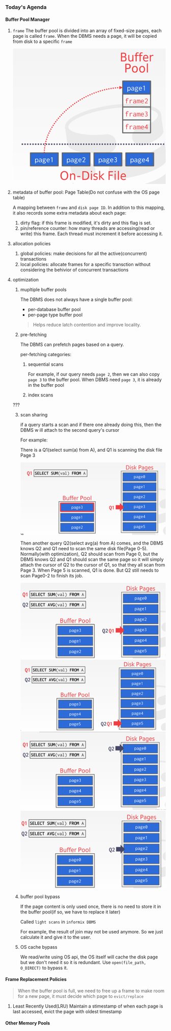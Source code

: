 ### Today's Agenda

#### Buffer Pool Manager
1. `frame`
   The buffer pool is divided into an array of fixed-size pages, each page is
   called `frame`. When the DBMS needs a page, it will be copied from disk to
   a specific `frame`

   ![diagram](https://github.com/SteveLauC/pic/blob/main/Screenshot%20from%202022-07-23%2014-43-36.png)

2. metadata of buffer pool: Page Table(Do not confuse with the OS page table)

   A mapping between `frame` and `disk page ID`. In addition to this mapping, it
   also records some extra metadata about each page:

   1. dirty flag: if this frame is modified, it's dirty and this flag is set.
   2. pin/reference counter: how many threads are accessing(read or write) this
   frame. Each thread must increment it before accessing it.

3. allocation policies
   1. global policies: make decisions for all the active(concurrent) transactions
   2. local policies: allocate frames for a specific transction without considering
   the behivior of concurrent transactions

4. optimization

   1. mupltiple buffer pools
      
      The DBMS does not always have a single buffer pool:

      * per-database buffer pool
      * per-page type buffer pool

      > Helps reduce latch contention and improve locality.


   2. pre-fetching

      The DBMS can prefetch pages based on a query.

      per-fetching categories:

      1. sequential scans

         For example, if our query needs `page 2`, then we can also copy `page 3`
         to the buffer pool. When DBMS need `page 3`, it is already in the buffer
	 pool

      2. index scans
         
	 ???


   3. scan sharing

      if a query starts a scan and if there one already doing this, then the DBMS w
      ill attach to the second query's cursor

      For example:

      There is a Q1(select sum(a) from A), and Q1 is scanning the disk file Page 3

      ![diagram](https://github.com/SteveLauC/pic/blob/main/Screenshot%20from%202022-07-23%2015-41-28.png)

      Then another query Q2(select avg(a) from A) comes, and the DBMS knows Q2
      and Q1 need to scan the same disk file(Page 0-5). Normally(with optimization),
      Q2 should scan from Page 0, but the DBMS knows Q2 and Q1 should scan the 
      same page so it will simply attach the cursor of Q2 to the cursor 
      of Q1, so that they all scan from Page 3. When Page 5 is scanned, Q1 is 
      done. But Q2 still needs to scan Page0-2 to finish its job.

      ![without_optimization](https://github.com/SteveLauC/pic/blob/main/Screenshot%20from%202022-07-23%2015-47-49.png)
      ![diagram](https://github.com/SteveLauC/pic/blob/main/Screenshot%20from%202022-07-23%2015-48-24.png)
      ![diagram](https://github.com/SteveLauC/pic/blob/main/Screenshot%20from%202022-07-23%2015-48-36.png)
      ![diagram](https://github.com/SteveLauC/pic/blob/main/Screenshot%20from%202022-07-23%2015-48-52.png)

   4. buffer pool bypass

      If the page content is only used once, there is no need to store it in
      the buffer pool(if so, we have to replace it later)

      Called `light scans` in `informix DBMS`

      For example, the result of join may not be used anymore. So we just 
      calculate it and give it to the user.

   4. OS cache bypass 

      We read/write using OS api, the OS itself will cache the disk page but we
      don't need it so it is redundant. Use `open(file_path, O_DIRECT)` to bypass it.


#### Frame Replacement Policies
> When the buffer pool is full, we need to free up a frame to make room for a
new page, it must decide which page to `evict/replace`

1. Least Recently Used(LRU)
   Maintain a stimestamp of when each page is last accessed, evict the page with
   oldest timestamp

#### Other Memory Pools
